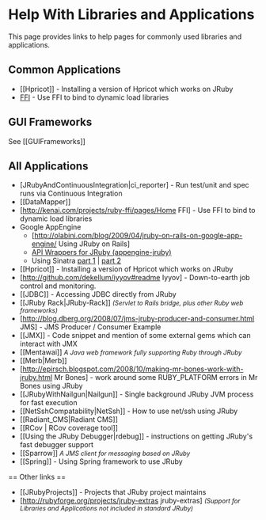 Help With Libraries and Applications
====================================

This page provides links to help pages for commonly used libraries and applications.

Common Applications
-------------------
* [[Hpricot]] - Installing a version of Hpricot which works on JRuby
* [FFI](http://kenai.com/projects/ruby-ffi/pages/Home) - Use FFI to bind to dynamic load libraries

GUI Frameworks
--------------
See [[GUIFrameworks]]

All Applications
----------------
* [JRubyAndContinuousIntegration|ci_reporter] - Run test/unit and spec runs via Continuous Integration
* [[DataMapper]]
* [http://kenai.com/projects/ruby-ffi/pages/Home FFI] - Use FFI to bind to dynamic load libraries
* Google AppEngine
  * [http://olabini.com/blog/2009/04/jruby-on-rails-on-google-app-engine/ Using JRuby on Rails]
  * [API Wrappers for JRuby (appengine-jruby)](http://code.google.com/p/appengine-jruby)
  * Using Sinatra [part 1](http://blog.bigcurl.de/2009/04/running-sinatra-apps-on-google.html) | [part 2](http://dev.massivebraingames.com/past/2009/4/15/writing_sinatra_apps_for_google)
* [[Hpricot]] - Installing a version of Hpricot which works on JRuby
* [http://github.com/dekellum/iyyov#readme Iyyov] - Down-to-earth job control and monitoring. 
* [[JDBC]] - Accessing JDBC directly from JRuby
* [[JRuby Rack|JRuby-Rack]] <span style="font-size:90%; font-style:italic">(Servlet to Rails bridge, plus other Ruby web frameworks)</span>
* [http://blog.dberg.org/2008/07/jms-jruby-producer-and-consumer.html JMS] - JMS Producer / Consumer Example
* [[JMX]] - Code snippet and mention of some external gems which can interact with JMX
* [[Mentawai]] <span style="font-size:90%; font-style:italic">A Java web framework fully supporting Ruby through JRuby</span>
* [[Merb|Merb]]
* [http://epirsch.blogspot.com/2008/10/making-mr-bones-work-with-jruby.html Mr Bones] - work around some RUBY_PLATFORM errors in Mr Bones using JRuby
* [[JRubyWithNailgun|Nailgun]] - Single background JRuby JVM process for fast execution
* [[NetSshCompatability|NetSsh]] - How to use net/ssh using JRuby
* [[Radiant_CMS|Radiant CMS]]
* [[RCov | RCov coverage tool]]
* [[Using the JRuby Debugger|rdebug]] - instructions on getting JRuby's fast debugger support
* [[Sparrow]] <span style="font-size:90%; font-style:italic">A JMS client for messaging based on JRuby</span>
* [[Spring]] - Using Spring framework to use JRuby

== Other links ==
* [[JRubyProjects]] - Projects that JRuby project maintains
* [http://rubyforge.org/projects/jruby-extras jruby-extras] <span style="font-size:90%; font-style:italic">(Support for Libraries and Applications not included in standard JRuby)</span>
